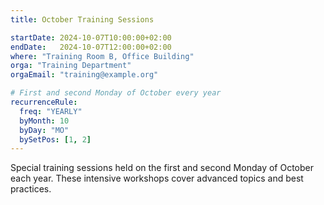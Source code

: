 ```yaml
---
title: October Training Sessions

startDate: 2024-10-07T10:00:00+02:00
endDate:   2024-10-07T12:00:00+02:00
where: "Training Room B, Office Building"
orga: "Training Department"
orgaEmail: "training@example.org"

# First and second Monday of October every year
recurrenceRule:
  freq: "YEARLY"
  byMonth: 10
  byDay: "MO"
  bySetPos: [1, 2]
---
```

Special training sessions held on the first and second Monday of October each year. These intensive workshops cover advanced topics and best practices.
